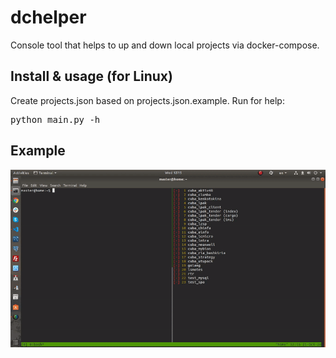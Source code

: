 # dchelper

Console tool that helps to up and down local projects via docker-compose.

## Install & usage (for Linux)

Create projects.json based on projects.json.example.
Run for help:
<pre>
python main.py -h
</pre>

## Example

![](example.gif)
